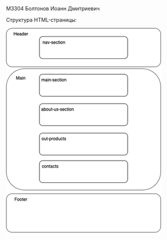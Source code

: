 M3304 Болтонов Иоанн Дмитриевич

Структура HTML-страницы:

![html-шаблон.png](resources/images/html-%D1%88%D0%B0%D0%B1%D0%BB%D0%BE%D0%BD.png)
